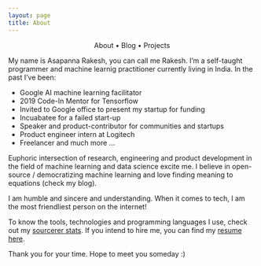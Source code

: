 ```yaml
---
layout: page
title: About
---
```


<section>
	<div style="text-align: center;">
		<span class="hlink " onclick="window.location='/whoami/'">About</span> • 
		<span class="hlink " onclick="window.location='/whoami/blog'">Blog</span> • 
		<span class="hlink " onclick="window.location='/whoami/projects'">Projects</span>
	</div>
	<div></div>
</section>

My name is Asapanna Rakesh, you can call me Rakesh.
I’m a self-taught programmer and machine learnig practitioner currently living in India. In the past I’ve been:

- Google AI machine learning facilitator
- 2019 Code-In Mentor for Tensorflow
- Invited to Google office to present my startup for funding
- Incuabatee for a failed start-up
- Speaker and product-contributor for communities and startups
- Product engineer intern at Logitech 
- Freelancer and much more ...

Euphoric intersection of research, engineering and product development in the field of machine learning and data science excite me. I believe in open-source / democratizing machine learning and love finding meaning to equations (check my blog). 

I am humble and sincere and understanding. When it comes to tech, I am the most friendliest person on the internet! 

To know the tools, technologies and programming languages I use, check out my [sourcerer stats](https://sourcerer.io/rakesh4real/). If you intend to hire me, you can find my [resume here](https://rakesh4real.github.io/resume-editable/AsapannaRakesh-resumev3.pdf).

Thank you for your time. Hope to meet you someday :)